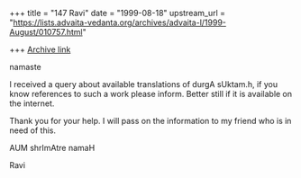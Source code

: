 +++
title = "147 Ravi"
date = "1999-08-18"
upstream_url = "https://lists.advaita-vedanta.org/archives/advaita-l/1999-August/010757.html"

+++
[Archive link](https://lists.advaita-vedanta.org/archives/advaita-l/1999-August/010757.html)

namaste

I received a query about available translations of durgA
sUktam.h, if you know references to such a work please
inform. Better still if it is available on the internet.

Thank you for your help.  I will pass on the information to
my friend who is in need of this.

AUM shrImAtre namaH

Ravi

